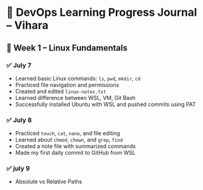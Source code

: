 # 🧠 DevOps Learning Progress Journal – Vihara

## 📅 Week 1 – Linux Fundamentals

### ✅ July 7
- Learned basic Linux commands: `ls`, `pwd`, `mkdir`, `cd`
- Practiced file navigation and permissions
- Created and edited `linux-notes.txt`
- Learned difference between WSL, VM, Git Bash
- Successfully installed Ubuntu with WSL and pushed commits using PAT

### ✅ July 8
- Practiced `touch`, `cat`, `nano`, and file editing
- Learned about `chmod`, `chown`, and `grep`, `find`
- Created a note file with summarized commands
- Made my first daily commit to GitHub from WSL

### ✅ july 9

- Absolute vs Relative Paths
